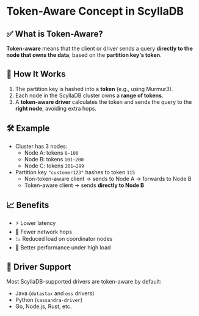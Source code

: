 # Token-Aware Concept in ScyllaDB

## ✅ What is Token-Aware?

**Token-aware** means that the client or driver sends a query **directly to the node that owns the data**, based on the **partition key's token**.

## 🔄 How It Works

1. The partition key is hashed into a **token** (e.g., using Murmur3).
2. Each node in the ScyllaDB cluster owns a **range of tokens**.
3. A **token-aware driver** calculates the token and sends the query to the **right node**, avoiding extra hops.

## 🛠️ Example

- Cluster has 3 nodes:
  - Node A: tokens `0–100`
  - Node B: tokens `101–200`
  - Node C: tokens `201–299`
- Partition key `"customer123"` hashes to token `115`
  - Non-token-aware client → sends to Node A → forwards to Node B
  - Token-aware client → sends **directly to Node B**

## 📈 Benefits

- ⚡ Lower latency
- 🔁 Fewer network hops
- 📉 Reduced load on coordinator nodes
- 🚀 Better performance under high load

## 🔧 Driver Support

Most ScyllaDB-supported drivers are token-aware by default:

- Java (`datastax` and `oss` drivers)
- Python (`cassandra-driver`)
- Go, Node.js, Rust, etc.
